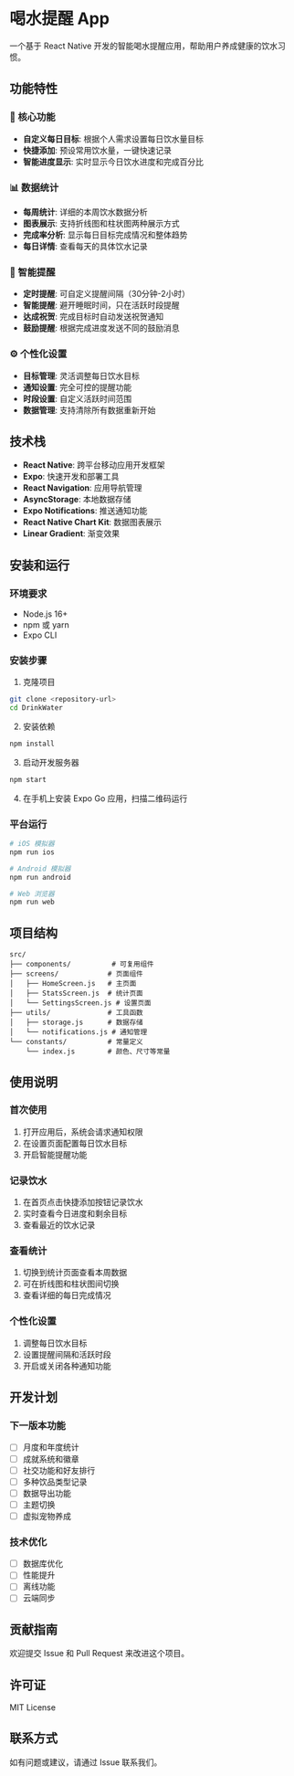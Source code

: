 # 喝水提醒 App

一个基于 React Native 开发的智能喝水提醒应用，帮助用户养成健康的饮水习惯。

## 功能特性

### 🎯 核心功能
- **自定义每日目标**: 根据个人需求设置每日饮水量目标
- **快捷添加**: 预设常用饮水量，一键快速记录
- **智能进度显示**: 实时显示今日饮水进度和完成百分比

### 📊 数据统计
- **每周统计**: 详细的本周饮水数据分析
- **图表展示**: 支持折线图和柱状图两种展示方式
- **完成率分析**: 显示每日目标完成情况和整体趋势
- **每日详情**: 查看每天的具体饮水记录

### 🔔 智能提醒
- **定时提醒**: 可自定义提醒间隔（30分钟-2小时）
- **智能提醒**: 避开睡眠时间，只在活跃时段提醒
- **达成祝贺**: 完成目标时自动发送祝贺通知
- **鼓励提醒**: 根据完成进度发送不同的鼓励消息

### ⚙️ 个性化设置
- **目标管理**: 灵活调整每日饮水目标
- **通知设置**: 完全可控的提醒功能
- **时段设置**: 自定义活跃时间范围
- **数据管理**: 支持清除所有数据重新开始

## 技术栈

- **React Native**: 跨平台移动应用开发框架
- **Expo**: 快速开发和部署工具
- **React Navigation**: 应用导航管理
- **AsyncStorage**: 本地数据存储
- **Expo Notifications**: 推送通知功能
- **React Native Chart Kit**: 数据图表展示
- **Linear Gradient**: 渐变效果

## 安装和运行

### 环境要求
- Node.js 16+
- npm 或 yarn
- Expo CLI

### 安装步骤

1. 克隆项目
```bash
git clone <repository-url>
cd DrinkWater
```

2. 安装依赖
```bash
npm install
```

3. 启动开发服务器
```bash
npm start
```

4. 在手机上安装 Expo Go 应用，扫描二维码运行

### 平台运行
```bash
# iOS 模拟器
npm run ios

# Android 模拟器
npm run android

# Web 浏览器
npm run web
```

## 项目结构

```
src/
├── components/          # 可复用组件
├── screens/            # 页面组件
│   ├── HomeScreen.js   # 主页面
│   ├── StatsScreen.js  # 统计页面
│   └── SettingsScreen.js # 设置页面
├── utils/              # 工具函数
│   ├── storage.js      # 数据存储
│   └── notifications.js # 通知管理
└── constants/          # 常量定义
    └── index.js        # 颜色、尺寸等常量
```

## 使用说明

### 首次使用
1. 打开应用后，系统会请求通知权限
2. 在设置页面配置每日饮水目标
3. 开启智能提醒功能

### 记录饮水
1. 在首页点击快捷添加按钮记录饮水
2. 实时查看今日进度和剩余目标
3. 查看最近的饮水记录

### 查看统计
1. 切换到统计页面查看本周数据
2. 可在折线图和柱状图间切换
3. 查看详细的每日完成情况

### 个性化设置
1. 调整每日饮水目标
2. 设置提醒间隔和活跃时段
3. 开启或关闭各种通知功能

## 开发计划

### 下一版本功能
- [ ] 月度和年度统计
- [ ] 成就系统和徽章
- [ ] 社交功能和好友排行
- [ ] 多种饮品类型记录
- [ ] 数据导出功能
- [ ] 主题切换
- [ ] 虚拟宠物养成

### 技术优化
- [ ] 数据库优化
- [ ] 性能提升
- [ ] 离线功能
- [ ] 云端同步

## 贡献指南

欢迎提交 Issue 和 Pull Request 来改进这个项目。

## 许可证

MIT License

## 联系方式

如有问题或建议，请通过 Issue 联系我们。 